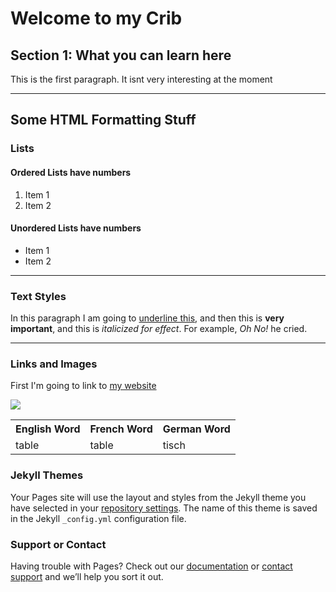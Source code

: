 <h1>Welcome to my Crib</h1>
<h2>Section 1: What you can learn here</h2>
<p> This is the first paragraph. It isnt very interesting at the moment </p>


<hr>
<h2>Some HTML Formatting Stuff</h2>
<h3>Lists</h3>
<h4>Ordered Lists have numbers</h4>
<ol>
  <li>Item 1</li>
  <li>Item 2</li>
</ol>

<h4>Unordered Lists have numbers</h4>
<ul>
  <li>Item 1</li>
  <li>Item 2</li>
</ul>

<hr>

<h3>Text Styles</h3>
<p>In this paragraph I am going to <u>underline this</u>, and then this is <strong> very important</strong>, and this is <em>italicized for effect</em>. For example, <em> Oh No!</em> he cried.</p>

<hr>

<h3>Links and Images</h3>
<p>First I'm going to link to <a href="https://www.google.com/intl/en/chrome/browser/welcome.html"> my website</a> </p>


<img src="https://upload.wikimedia.org/wikipedia/commons/a/a3/Aptenodytes_forsteri_-Snow_Hill_Island%2C_Antarctica_-adults_and_juvenile-8.jpg" />

<table>
  <tr>
    <th>English Word</th>
    <th>French Word</th>
    <th>German Word</th>
  </tr>
  <tr>
    <td>table</td>
    <td>table</td>
    <td>tisch</td>
  </tr>

 
</table>


### Jekyll Themes

Your Pages site will use the layout and styles from the Jekyll theme you have selected in your [repository settings](https://github.com/luciapusateri/test/settings). The name of this theme is saved in the Jekyll `_config.yml` configuration file.

### Support or Contact

Having trouble with Pages? Check out our [documentation](https://help.github.com/categories/github-pages-basics/) or [contact support](https://github.com/contact) and we’ll help you sort it out.
